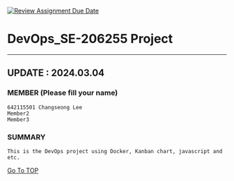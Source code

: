 [![Review Assignment Due Date](https://classroom.github.com/assets/deadline-readme-button-24ddc0f5d75046c5622901739e7c5dd533143b0c8e959d652212380cedb1ea36.svg)](https://classroom.github.com/a/mMAYBnR0)

DevOps_SE-206255 Project
=
---
## UPDATE : 2024.03.04

### MEMBER (Please fill your name)
    642115501 Changseong Lee
    Member2
    Member3


### SUMMARY
    This is the DevOps project using Docker, Kanban chart, javascript and etc.




[Go To TOP](#TOP)

